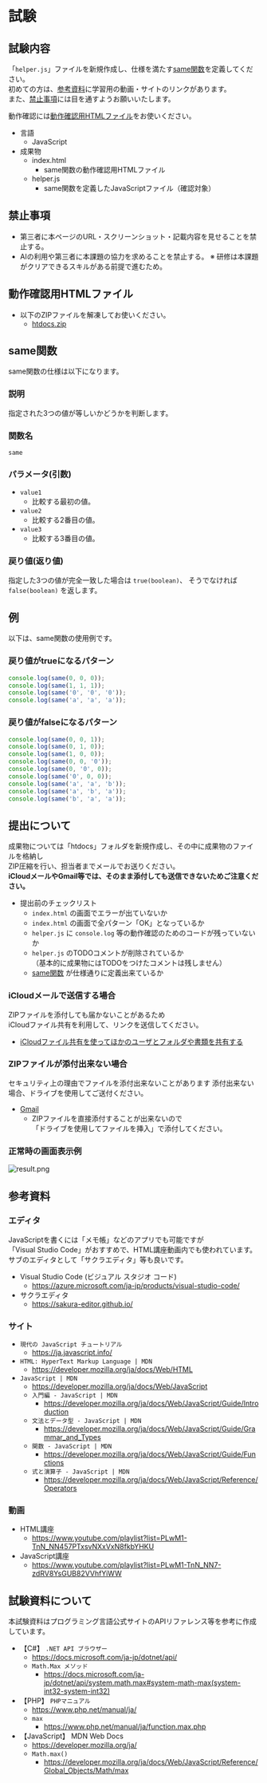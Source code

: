 # 試験

## 試験内容

「`helper.js`」ファイルを新規作成し、仕様を満たす[same関数](#same関数)を定義してください。  
初めての方は、[参考資料](#参考資料)に学習用の動画・サイトのリンクがあります。  
また、[禁止事項](#禁止事項)には目を通すようお願いいたします。  
  
動作確認には[動作確認用HTMLファイル](#動作確認用htmlファイル)をお使いください。

- 言語
  - JavaScript
- 成果物
  - index.html
    - same関数の動作確認用HTMLファイル
  - helper.js
    - same関数を定義したJavaScriptファイル（確認対象）

## 禁止事項

- 第三者に本ページのURL・スクリーンショット・記載内容を見せることを禁止する。
- AIの利用や第三者に本課題の協力を求めることを禁止する。 ※ 研修は本課題がクリアできるスキルがある前提で進むため。

## 動作確認用HTMLファイル

- 以下のZIPファイルを解凍してお使いください。
  - [htdocs.zip](./htdocs.zip)

## same関数

same関数の仕様は以下になります。

### 説明

指定された3つの値が等しいかどうかを判断します。

### 関数名

`same`

### パラメータ(引数)

- `value1`
  - 比較する最初の値。
- `value2`
  - 比較する2番目の値。
- `value3`
  - 比較する3番目の値。

### 戻り値(返り値)

指定した3つの値が完全一致した場合は `true(boolean)`、 そうでなければ `false(boolean)` を返します。

## 例

以下は、same関数の使用例です。

### 戻り値がtrueになるパターン

```js
console.log(same(0, 0, 0));
console.log(same(1, 1, 1));
console.log(same('0', '0', '0'));
console.log(same('a', 'a', 'a'));
```

### 戻り値がfalseになるパターン

```js
console.log(same(0, 0, 1));
console.log(same(0, 1, 0));
console.log(same(1, 0, 0));
console.log(same(0, 0, '0'));
console.log(same(0, '0', 0));
console.log(same('0', 0, 0));
console.log(same('a', 'a', 'b'));
console.log(same('a', 'b', 'a'));
console.log(same('b', 'a', 'a'));
```

## 提出について

成果物については「htdocs」フォルダを新規作成し、その中に成果物のファイルを格納し  
ZIP圧縮を行い、担当者までメールでお送りください。  
**iCloudメールやGmail等では、そのまま添付しても送信できないためご注意ください。**  

- 提出前のチェックリスト
  - `index.html` の画面でエラーが出ていないか
  - `index.html` の画面で全パターン「OK」となっているか
  - `helper.js` に `console.log` 等の動作確認のためのコードが残っていないか
  - `helper.js` のTODOコメントが削除されているか  
  （基本的に成果物にはTODOをつけたコメントは残しません）
  - [same関数](#same関数) が仕様通りに定義出来ているか

### iCloudメールで送信する場合

ZIPファイルを添付しても届かないことがあるため  
iCloudファイル共有を利用して、リンクを送信してください。  

- [iCloudファイル共有を使ってほかのユーザとフォルダや書類を共有する](https://support.apple.com/ja-jp/guide/mac-help/mchl91854a7a/mac)

### ZIPファイルが添付出来ない場合

セキュリティ上の理由でファイルを添付出来ないことがあります
添付出来ない場合、ドライブを使用してご送付ください。

- [Gmail](https://mail.google.com/)
  - ZIPファイルを直接添付することが出来ないので  
   「ドライブを使用してファイルを挿入」で添付してください。

### 正常時の画面表示例

![result.png](./images/result.png)

## 参考資料

### エディタ

JavaScriptを書くには「メモ帳」などのアプリでも可能ですが  
「Visual Studio Code」がおすすめで、HTML講座動画内でも使われています。  
サブのエディタとして「サクラエディタ」等も良いです。  

- Visual Studio Code (ビジュアル スタジオ コード)
  - <https://azure.microsoft.com/ja-jp/products/visual-studio-code/>
- サクラエディタ
  - <https://sakura-editor.github.io/>

### サイト

- `現代の JavaScript チュートリアル`
  - <https://ja.javascript.info/>
- `HTML: HyperText Markup Language | MDN`
  - <https://developer.mozilla.org/ja/docs/Web/HTML>
- `JavaScript | MDN`
  - <https://developer.mozilla.org/ja/docs/Web/JavaScript>
  - `入門編 - JavaScript | MDN`
    - <https://developer.mozilla.org/ja/docs/Web/JavaScript/Guide/Introduction>
  - `文法とデータ型 - JavaScript | MDN`
    - <https://developer.mozilla.org/ja/docs/Web/JavaScript/Guide/Grammar_and_Types>
  - `関数 - JavaScript | MDN`
    - <https://developer.mozilla.org/ja/docs/Web/JavaScript/Guide/Functions>
  - `式と演算子 - JavaScript | MDN`
    - <https://developer.mozilla.org/ja/docs/Web/JavaScript/Reference/Operators>

### 動画

- HTML講座
  - <https://www.youtube.com/playlist?list=PLwM1-TnN_NN457PTxsvNXxVxN8fkbYHKU>
- JavaScript講座
  - <https://www.youtube.com/playlist?list=PLwM1-TnN_NN7-zdRV8YsGUB82VVhfYiWW>

## 試験資料について

本試験資料はプログラミング言語公式サイトのAPIリファレンス等を参考に作成しています。

- 【C#】 `.NET API ブラウザー`
  - <https://docs.microsoft.com/ja-jp/dotnet/api/>
  - `Math.Max メソッド`
    - <https://docs.microsoft.com/ja-jp/dotnet/api/system.math.max#system-math-max(system-int32-system-int32)>
- 【PHP】 `PHPマニュアル`
  - <https://www.php.net/manual/ja/>
  - `max`
    - <https://www.php.net/manual/ja/function.max.php>
- 【JavaScript】 MDN Web Docs
  - <https://developer.mozilla.org/ja/>
  - `Math.max()`
    - <https://developer.mozilla.org/ja/docs/Web/JavaScript/Reference/Global_Objects/Math/max>
